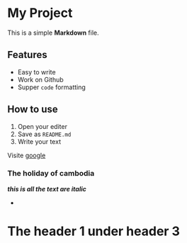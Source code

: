# My Project

This is a simple **Markdown** file.

## Features
- Easy to write
- Work on Github
- Supper `code` formatting

## How to use
1. Open your editer
2. Save as `README.md`
3. Write your text

Visite [google](https://google.com)

### The holiday of cambodia
***this is all the text are italic***
- ```This is comment in markdown
# The header 1 under header 3